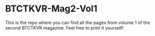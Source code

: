 # BTCTKVR-Mag2-Vol1
This is the repo where you can find all the pages from volume 1 of the second BTCTKVR magazine. Feel free to print it yourself!

